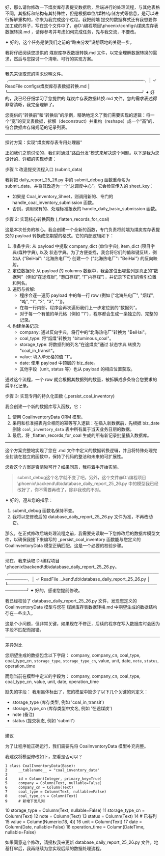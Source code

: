 好，那么请你修改一下煤炭库存表提交数据后，后端进行的处理流程，与其他表格不同，其指标和结构有其特殊性，但是根据单位/煤种/存储方式等信息，是可以进行拆解重构的，你来为我完成这个过程。我把前端
  提交的数据样式还有我想要你加工成的样子，写在这个文件中了，@D:\编程项目\phoenix\configs\煤炭库存表数据转换.md ，请你参考并考虑如何完成任务，先与我交流，不要改。

✦ 好的，这个任务是使我们之前的“路由分发”设想落地的关键一步。

  我将仔细阅读您提供的 煤炭库存表数据转换.md 文件，以完全理解数据转换的需求，然后与您探讨一个清晰、可行的实现方案。

  ---

  我先来读取您的需求说明文件。
 ╭────────────────────────────────────────────╮
 │ ✓  ReadFile configs\煤炭库存表数据转换.md  │
 ╰────────────────────────────────────────────╯
✦ 好的，我已经仔细学习了您提供的 煤炭库存表数据转换.md 文件。您的需求表述得非常清晰，我完全理解了。

  您提供的“转换前”和“转换后”的示例，精确地定义了我们需要实现的逻辑：将一个“宽”的交叉表数据，拆解（deconstruct）并重构（reshape）成一个“高”的、符合数据库存储规范的记录列表。

  ---

  探讨方案：实现“煤炭库存表专用处理器”

  正如我们之前讨论的，我们将通过“路由分发”模式来解决这个问题。以下是我为您设计的、详细的实现步骤：

  步骤 1: 改造提交流程入口 (submit_data)

  我将把 daily_report_25_26.py 中的 submit_debug 函数重命名为 submit_data，并将其改造为一个“总调度中心”。它会检查传入的 sheet_key：
   * 如果是 Coal_inventory_Sheet，则调用新的、专门的 handle_coal_inventory_submission 函数。
   * 否则，调用现有的、处理标准报表的 handle_daily_basic_submission 函数。

  步骤 2: 实现核心转换函数 (_flatten_records_for_coal)

  这是本次任务的核心。我会创建一个全新的函数，专门负责将前端为煤炭库存表提交的 payload 转换成您期望的格式。它的内部逻辑如下：

   1. 准备字典: 从 payload 中提取 company_dict (单位字典), item_dict (项目字典/煤种字典), 以及 状态字典。为了方便查找，我会将它们的值和键反转，例如从 {"BeiHai": "北海热电厂"} 创建一个
      {"北海热电厂": "BeiHai"} 的反向映射。
   2. 定位数据列: 从 payload 的 columns 数组中，我会定位出哪些列是真正的“数据列”（例如“在途煤炭”, “港口存煤”, “厂内存煤”），并记录下它们的索引位置和列名。
   3. 遍历与拆解:
       * 程序会逐一遍历 payload 中的每一行 row (例如 ["北海热电厂", "烟煤", "吨", "1", "2", "3", ""])。
       * 在每一行内部，程序会再次遍历我们上一步定位到的“数据列”。
       * 对于每一个有值的单元格（例如 "1"），程序都会生成一条独立的、完整的记录。
   4. 构建单条记录:
       * company: 通过反向字典，将行中的“北海热电厂”转换为 "BeiHai"。
       * coal_type: 将“烟煤”转换为 "bituminous_coal"。
       * storage_type: 将数据列的列名“在途煤炭”通过 状态字典 转换为 "coal_in_transit"。
       * value: 填入单元格的值 "1"。
       * date: 使用 payload 中顶层的 biz_date。
       * 其他字段（unit, status 等）也从 payload 的相应位置获取。

  通过这个流程，一个 row 就会根据其数据列的数量，被拆解成多条符合您要求的扁平化记录。

  步骤 3: 实现专用的持久化函数 (_persist_coal_inventory)

  我会创建一个新的数据库写入函数，它：
   1. 使用 CoalInventoryData ORM 模型。
   2. 采用和标准报表完全相同的幂等写入逻辑：在插入新数据前，先根据 biz_date 删除 `coal_inventory_data` 表中所有属于当天业务日期的数据。
   3. 最后，将 _flatten_records_for_coal 生成的所有新记录批量插入数据库。

  ---

  这个方案完整地实现了您在 .md 文件中定义的数据转换逻辑，并且将特殊处理完全封装在独立的函数中，保持了代码的整洁和未来的可扩展性。

  您看这个方案是否清晰可行？如果同意，我将着手开始实施。

> submit_debug这个名字就不变了吧。另外，这个文件@D:\编程项目\phoenix\backend\db\database_daily_report_25_26.py 中的模型我已经改好了，你不需要再改了，除非我改的不对。

✦ 好的，遵从您的指示：

   1. submit_debug 函数名保持不变。
   2. 我将以您修改后的 database_daily_report_25_26.py 文件为准，不再改动它。

  那么，在正式修改后端处理流程之前，我需要先读取一下您修改后的数据库模型文件，以确保我接下来编写的 _persist_coal_inventory 函数能与您定义的 CoalInventoryData
  模型正确匹配。这是一个必要的校验步骤。

  ---
  现在，我来读取 D:\编程项目\phoenix\backend\db\database_daily_report_25_26.py。
 ╭────────────────────────────────────────────────────────╮
 │ ✓  ReadFile ...kend\db\database_daily_report_25_26.py  │
 ╰────────────────────────────────────────────────────────╯
✦ 好的，感谢您提前修改。

  我已经校验了 database_daily_report_25_26.py 文件，发现您定义的 CoalInventoryData 模型与您在 煤炭库存表数据转换.md 中期望生成的数据结构存在一些出入。

  这是个小问题，但非常关键，如果现在不修正，后续的程序在写入数据库时会因为字段不匹配而报错。

  ---

  差异对比

  您期望生成的数据包含以下字段：
  company, company_cn, coal_type, coal_type_cn, `storage_type`, `storage_type_cn`, value, unit, date, `note`, `status`, operation_time

  而您当前在模型中定义的字段为：
  company, company_cn, coal_type, coal_type_cn, value, unit, date, operation_time

  缺失的字段：
  我用黑体标出了，您的模型中缺少了以下几个关键的列定义：
   * storage_type (库存类型, 例如 'coal_in_transit')
   * storage_type_cn (库存类型中文名, 例如 '在途煤炭')
   * note (备注)
   * status (提交状态, 例如 'submit')

  ---

  建议

  为了让程序能正确运行，我们需要先将 CoalInventoryData 模型补充完整。

  我建议将模型修改如下，您看是否可以？

    1 class CoalInventoryData(Base):
    2     __tablename__ = "coal_inventory_data"
    3
    4     id = Column(Integer, primary_key=True)
    5     company = Column(Text, nullable=False)
    6     company_cn = Column(Text)
    7     coal_type = Column(Text, nullable=False)
    8     coal_type_cn = Column(Text)
    9     # 新增下面几列
   10     storage_type = Column(Text, nullable=False)
   11     storage_type_cn = Column(Text)
   12     note = Column(Text)
   13     status = Column(Text)
   14     # 已有列
   15     value = Column(Numeric(18, 4))
   16     unit = Column(Text)
   17     date = Column(Date, nullable=False)
   18     operation_time = Column(DateTime, nullable=False)

  如果同意这个修改，请授权我来更新 database_daily_report_25_26.py 文件。地基打牢后，我再继续为您实现后续的数据处理流程。